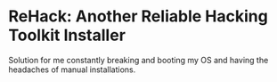 # ReHack: Another Reliable Hacking Toolkit Installer

Solution for me constantly breaking and booting my OS and having the headaches of manual installations.
